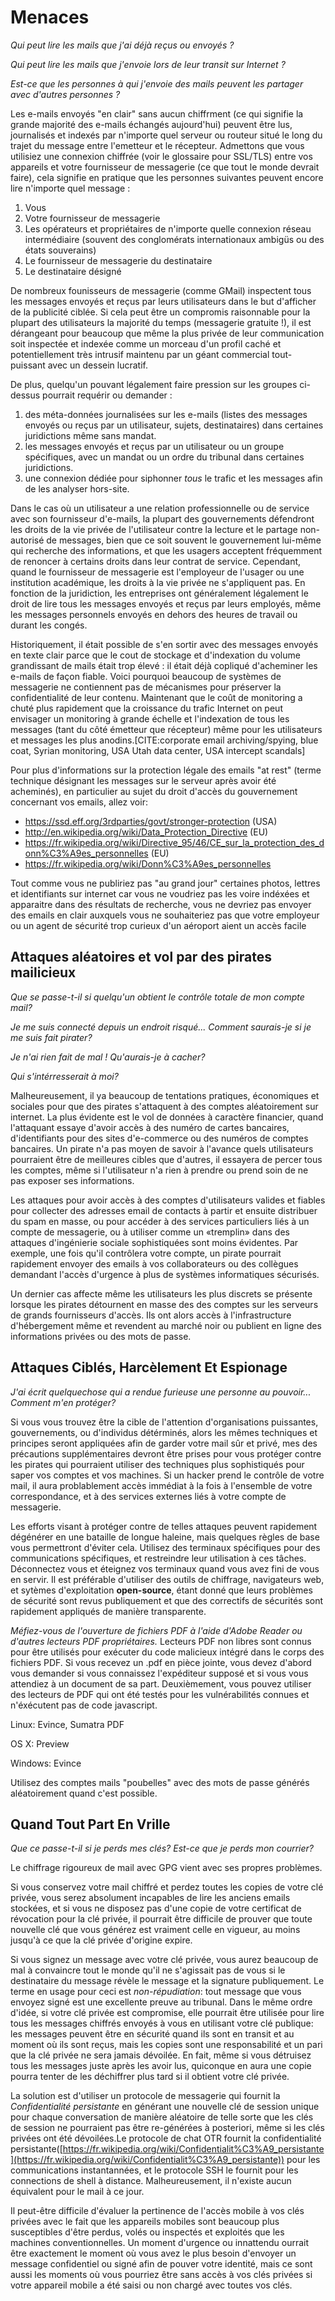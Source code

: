 Menaces
=======

*Qui peut lire les mails que j'ai déjà reçus ou envoyés ?*

*Qui peut lire les mails que j'envoie lors de leur transit sur Internet ?*

*Est-ce que les personnes à qui j'envoie des mails peuvent les partager avec d'autres personnes ?*

Les e-mails envoyés "en clair" sans aucun chiffrment (ce qui signifie la grande majorité des e-mails échangés aujourd'hui) peuvent être lus, journalisés et indexés par n'importe quel serveur ou routeur situé le long du trajet du message entre l'emetteur et le récepteur. Admettons que vous utilisiez une connexion chiffrée (voir le glossaire pour SSL/TLS) entre vos appareils et votre fournisseur de messagerie (ce que tout le monde devrait faire), cela signifie en pratique que les personnes suivantes peuvent encore lire n'importe quel message :
 
 1. Vous
 2. Votre fournisseur de messagerie
 3. Les opérateurs et propriétaires de n'importe quelle connexion réseau intermédiaire (souvent des conglomérats internationaux ambigüs ou des états souverains)
 4. Le fournisseur de messagerie du destinataire
 5. Le destinataire désigné

De nombreux founisseurs de messagerie (comme GMail) inspectent tous les messages envoyés et reçus par leurs utilisateurs dans le but d'afficher de la publicité ciblée. Si cela peut être un compromis raisonnable pour la plupart des utilisateurs la majorité du temps (messagerie gratuite !), il est dérangeant pour beaucoup que même la plus privée de leur communication soit inspectée et indexée comme un morceau d'un profil caché et potentiellement très intrusif maintenu par un géant commercial tout-puissant avec un dessein lucratif.

De plus, quelqu'un pouvant légalement faire pression sur les groupes ci-dessus pourrait requérir ou demander :

 1. des méta-données journalisées sur les e-mails (listes des messages envoyés ou reçus par un utilisateur, sujets, destinataires) dans certaines juridictions même sans mandat.
 2. les messages envoyés et reçus par un utilisateur ou un groupe spécifiques, avec un mandat ou un ordre du tribunal dans certaines juridictions.
 3. une connexion dédiée pour siphonner *tous* le trafic et les messages afin de les analyser hors-site.

Dans le cas où un utilisateur a une relation professionnelle ou de service avec son fournisseur d'e-mails, la plupart des gouvernements défendront les droits de la vie privée de l'utilisateur contre la lecture et le partage non-autorisé de messages, bien que ce soit souvent le gouvernement lui-même qui recherche des informations, et que les usagers acceptent fréquemment de renoncer à certains droits dans leur contrat de service. Cependant, quand le fournisseur de messagerie est l'employeur de l'usager ou une institution académique, les droits à la vie privée ne s'appliquent pas. En fonction de la juridiction, les entreprises ont généralement légalement le droit de lire tous les messages envoyés et reçus par leurs employés, même les messages personnels envoyés en dehors des heures de travail ou durant les congés. 

Historiquement, il était possible de s'en sortir avec des messages envoyés en texte clair parce que le cout de stockage et d'indexation du volume grandissant de mails était trop élevé : il était déjà copliqué d'acheminer les e-mails de façon fiable. Voici pourquoi beaucoup de systèmes de messagerie ne contiennent pas de mécanismes pour préserver la confidentialité de leur contenu. Maintenant que le coût de monitoring a chuté plus rapidement que la croissance du trafic Internet on peut envisager un monitoring à grande échelle et l'indexation de tous les messages (tant du côté émetteur que récepteur) même pour les utilisateurs et messages les plus anodins.[CITE:corporate email archiving/spying, blue coat, Syrian monitoring, USA Utah data center, USA intercept scandals]

Pour plus d'informations sur la protection légale des emails "at rest" (terme technique désignant les messages sur le serveur après avoir été acheminés), en particulier au sujet du droit d'accès du gouvernement concernant vos emails, allez voir:

 * https://ssd.eff.org/3rdparties/govt/stronger-protection (USA)
 * http://en.wikipedia.org/wiki/Data_Protection_Directive (EU)
 * https://fr.wikipedia.org/wiki/Directive_95/46/CE_sur_la_protection_des_donn%C3%A9es_personnelles (EU)
 * https://fr.wikipedia.org/wiki/Donn%C3%A9es_personnelles

Tout comme vous ne publiriez pas "au grand jour" certaines photos, lettres et identifiants sur internet car vous ne voudriez pas les voire indéxées et apparaitre dans des résultats de recherche, vous ne devriez pas envoyer des emails en clair auxquels vous ne souhaiteriez pas que votre employeur ou un agent de sécurité trop curieux d'un aéroport aient un accès facile


Attaques aléatoires et vol par des pirates mailicieux
------------------------------------------------------

*Que se passe-t-il si quelqu'un obtient le contrôle totale de mon compte mail?*

*Je me suis connecté depuis un endroit risqué... Comment saurais-je si je me suis fait pirater?*

*Je n'ai rien fait de mal ! Qu'aurais-je à cacher?*

*Qui s'intérresserait à moi?*

Malheureusement, il ya beaucoup de tentations pratiques, économiques et sociales pour que des pirates s'attaquent à des comptes aléatoirement sur internet. La plus évidente est le vol de données à caractère financier, quand l'attaquant essaye d'avoir accès à des numéro de cartes bancaires, d'identifiants pour des sites d'e-commerce ou des numéros de comptes bancaires. Un pirate n'a pas moyen de savoir à l'avance quels utilisateurs pourraient être de meilleures cibles que d'autres, il essayera de percer tous les comptes, même si l'utilisateur n'a rien à prendre ou prend soin de ne pas exposer ses informations.

Les attaques pour avoir accès à des comptes d'utilisateurs valides et fiables pour collecter des adresses email de contacts à partir et ensuite distribuer du spam en masse, ou pour accéder à des services particuliers liés à un compte de messagerie, ou à utiliser comme un «tremplin» dans des attaques d'ingénierie sociale sophistiquées sont moins évidentes. Par exemple, une fois qu'il contrôlera votre compte, un pirate pourrait rapidement envoyer des emails à vos collaborateurs ou des collègues demandant l'accès d'urgence à plus de systèmes informatiques sécurisés.

Un dernier cas affecte même les utilisateurs les plus discrets se présente lorsque les pirates détournent en masse des des comptes sur les serveurs de grands fournisseurs d'accès. Ils ont alors accès à l'infrastructure d'hébergement même et revendent au marché noir ou publient en ligne des informations privées ou des mots de passe.


Attaques Ciblés, Harcèlement Et Espionage
-----------------------------------------

*J'ai écrit quelquechose qui a rendue furieuse une personne au pouvoir... Comment m'en protéger?*

Si vous vous trouvez être la cible de l'attention d'organisations puissantes, gouvernements, ou d'individus détérminés, alors les mêmes techniques et principes seront appliquées afin de garder votre mail sûr et privé, mes des précautions supplémentaires devront être prises pour vous protéger contre les pirates qui pourraient utiliser des techniques plus sophistiqués pour saper vos comptes et vos machines. Si un hacker prend le contrôle de votre mail, il aura problablement accès immédiat à la fois à l'ensemble de votre correspondance, et à des services externes liés à votre compte de messagerie.

Les efforts visant à protéger contre de telles attaques peuvent rapidement dégénérer en une bataille de longue haleine, mais quelques règles de base vous permettront d'éviter cela. Utilisez des terminaux spécifiques pour des communications spécifiques, et restreindre leur utilisation à ces tâches. Déconnectez vous et éteignez vos terminaux quand vous avez fini de vous en servir. Il est préférable d'utiliser des outils de chiffrage, navigateurs web, et sytèmes d'exploitation **open-source**, étant donné que leurs problèmes de sécurité sont revus publiquement et que des correctifs de sécurités sont rapidement appliqués de manière transparente.

*Méfiez-vous de l'ouverture de fichiers PDF à l'aide d'Adobe Reader ou d'autres lecteurs PDF propriétaires.* Lecteurs PDF non libres sont connus pour être utilisés pour exécuter du code malicieux intégré dans le corps des fichiers PDF. Si vous recevez un .pdf en pièce jointe, vous devez d'abord vous demander si vous connaissez l'expéditeur supposé et si vous vous attendiez à un document de sa part. Deuxièmement, vous pouvez utiliser des lecteurs de PDF qui ont été testés pour les vulnérabilités connues et n'éxécutent pas de code javascript.

Linux: Evince, Sumatra PDF

OS X: Preview

Windows: Evince

Utilisez des comptes mails "poubelles" avec des mots de passe générés aléatoirement quand c'est possible.


Quand Tout Part En Vrille
-------------------------

*Que ce passe-t-il si je perds mes clés? Est-ce que je perds mon courrier?*

Le chiffrage rigoureux de mail avec GPG vient avec ses propres problèmes.

Si vous conservez votre mail chiffré et perdez toutes les copies de votre clé privée, vous serez absolument incapables de lire les anciens emails stockées, et si vous ne disposez pas d'une copie de votre certificat de révocation pour la clé privée, il pourrait être difficile de prouver que toute nouvelle clé que vous générez est vraiment celle en vigueur, au moins jusqu'à ce que la clé privée d'origine expire.

Si vous signez un message avec votre clé privée, vous aurez beaucoup de mal à convaincre tout le monde qu'il ne s'agissait pas de vous si le destinataire du message révèle le message et la signature publiquement. Le terme en usage pour ceci est *non-répudiation*: tout message que vous envoyez signé est une excellente preuve au tribunal. Dans le même ordre d'idée, si votre clé privée est compromise, elle pourrait être utilisée pour lire tous les messages chiffrés envoyés à vous en utilisant votre clé publique: les messages peuvent être en sécurité quand ils sont en transit et au moment où ils sont reçus, mais les copies sont une responsabilité et un pari que la clé privée ne sera jamais dévoilée. En fait, même si vous détruisez tous les messages juste après les avoir lus, quiconque en aura une copie pourra tenter de les déchiffrer plus tard si il obtient votre clé privée.

La solution est d'utiliser un protocole de messagerie qui fournit la *Confidentialité persistante* en générant une nouvelle clé de session unique pour chaque conversation de manière aléatoire de telle sorte que les clés de session ne pourraient pas être re-générées à posteriori, même si les clés privées ont été dévoilées.Le protocole de chat OTR fournit la confidentialité persistante([https://fr.wikipedia.org/wiki/Confidentialit%C3%A9_persistante](https://fr.wikipedia.org/wiki/Confidentialit%C3%A9_persistante)) pour les communications instantannées, et le protocole SSH le fournit pour les connections de shell à distance. Malheureusement, il n'existe aucun équivalent pour le mail à ce jour.

Il peut-être difficile d'évaluer la pertinence de l'accès mobile à vos clés privées avec le fait que les appareils mobiles sont beaucoup plus susceptibles d'être perdus, volés ou inspectés et exploités que les machines conventionnelles. Un moment d'urgence ou innattendu ourrait être exactement le moment où vous avez le plus besoin d'envoyer un message confidentiel ou signé afin de pouver votre identité, mais ce sont aussi les moments où vous pourriez être sans accès à vos clés privées si votre appareil mobile a été saisi ou non chargé avec toutes vos clés.
